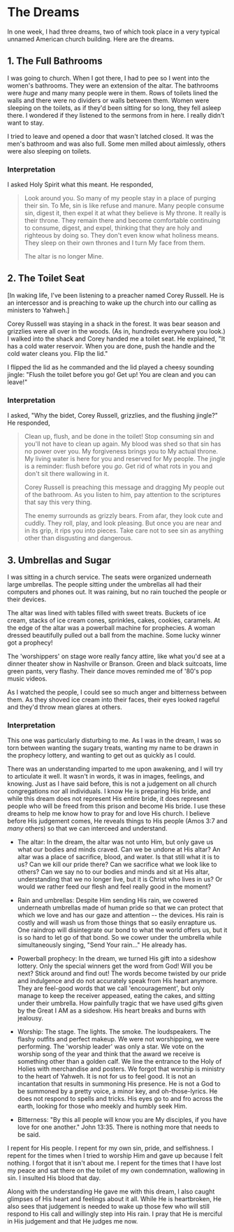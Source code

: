 # The Dreams

In one week, I had three dreams, two of which took place in a very typical unnamed American church building. Here are the dreams.

## 1. The Full Bathrooms
I was going to church. When I got there, I had to pee so I went into the women's bathrooms. They were an extension of the altar. The bathrooms were *huge* and many many people were in them. Rows of toilets lined the walls and there were no dividers or walls between them. Women were sleeping on the toilets, as if they'd been sitting for so long, they fell asleep there. I wondered if they listened to the sermons from in here. I really didn't want to stay.

I tried to leave and opened a door that wasn't latched closed. It was the men's bathroom and was also full. Some men milled about aimlessly, others were also sleeping on toilets.

### Interpretation

I asked Holy Spirit what this meant. He responded,

> Look around you. So many of my people stay in a place of purging their sin. To Me, sin is like refuse and manure. Many people consume sin, digest it, then expel it at what they believe is My throne. It really is their throne. They remain there and become comfortable continuing to consume, digest, and expel, thinking that they are holy and righteous by doing so. They don't even know what holiness means. They sleep on their own thrones and I turn My face from them.
>
> The altar is no longer Mine. 

## 2. The Toilet Seat

[In waking life, I've been listening to a preacher named Corey Russell. He is an intercessor and is preaching to wake up the church into our calling as ministers to Yahweh.]

Corey Russell was staying in a shack in the forest. It was bear season and grizzlies were all over in the woods. (As in, hundreds everywhere you look.) I walked into the shack and Corey handed me a toilet seat. He explained, "It has a cold water reservoir. When you are done, push the handle and the cold water cleans you. Flip the lid."

I flipped the lid as he commanded and the lid played a cheesy sounding jingle: "Flush the toilet before you go! Get up! You are clean and you can leave!"

### Interpretation

I asked, "Why the bidet, Corey Russell, grizzlies, and the flushing jingle?" He responded,

> Clean up, flush, and be done in the toilet! Stop consuming sin and you'll not have to clean up again. My blood was shed so that sin has no power over you. My forgiveness brings you to My actual throne. My living water is here for you and reserved for My people. The jingle is a reminder: flush before you *go*. Get rid of what rots in you and don't sit there wallowing in it.
>
>Corey Russell is preaching this message and dragging My people out of the bathroom. As you listen to him, pay attention to the scriptures that say this very thing. 
>
> The enemy surrounds as grizzly bears. From afar, they look cute and cuddly. They roll, play, and look pleasing. But once you are near and in its grip, it rips you into pieces. Take care not to see sin as anything other than disgusting and dangerous.


## 3. Umbrellas and Sugar

I was sitting in a church service. The seats were organized underneath large umbrellas. The people sitting under the umbrellas all had their computers and phones out. It was raining, but no rain touched the people or their devices.

The altar was lined with tables filled with sweet treats. Buckets of ice cream, stacks of ice cream cones, sprinkles, cakes, cookies, caramels. At the edge of the altar was a powerball machine for prophecies. A woman dressed beautifully pulled out a ball from the machine. Some lucky winner got a prophecy!

The 'worshippers' on stage wore really fancy attire, like what you'd see at a dinner theater show in Nashville or Branson. Green and black suitcoats, lime green pants, very flashy. Their dance moves reminded me of '80's pop music videos.

As I watched the people, I could see so much anger and bitterness between them. As they shoved ice cream into their faces, their eyes looked rageful and they'd throw mean glares at others.

### Interpretation

This one was particularly disturbing to me. As I was in the dream, I was so torn between wanting the sugary treats, wanting my name to be drawn in the prophecy lottery, and wanting to get out as quickly as I could.

There was an understanding imparted to me upon awakening, and I will try to articulate it well. It wasn't in words, it was in images, feelings, and knowing. Just as I have said before, this is not a judgement on all church congregations nor all individuals. I know He is preparing His bride, and while this dream does not represent His entire bride, it does represent people who will be freed from this prison and become His bride. I use these dreams to help me know how to pray for and love His church. I believe before His judgement comes, He reveals things to His people (Amos 3:7 and *many* others) so that we can interceed and understand.

- The altar: In the dream, the altar was not unto Him, but only gave us what our bodies and minds craved. Can we be undone at His altar? An altar was a place of sacrifice, blood, and water. Is that still what it is to us? Can we kill our pride there? Can we sacrifice what we look like to others? Can we say no to our bodies and minds and sit at His altar, understanding that we no longer live, but it is Christ who lives in us? Or would we rather feed our flesh and feel really good in the moment?

- Rain and umbrellas: Despite Him sending His rain, we cowered underneath umbrellas made of human pride so that we can protect that which we love and has our gaze and attention -- the devices. His rain is costly and will wash us from those things that so easily enrapture us. One raindrop will disintegrate our bond to what the world offers us, but it is so hard to let go of that bond. So we cower under the umbrella while simultaneously singing, "Send Your rain..." He already has.

- Powerball prophecy: In the dream, we turned His gift into a sideshow lottery. Only the special winners get the word from God! Will you be next? Stick around and find out!  The words become twisted by our pride and indulgence and do not accurately speak from His heart anymore. They are feel-good words that we call 'encouragement', but only manage to keep the receiver appeased, eating the cakes, and sitting under their umbrella. How painfully tragic that we have used gifts given by the Great I AM as a sideshow. His heart breaks and burns with jealousy.

- Worship: The stage. The lights. The smoke. The loudspeakers. The flashy outfits and perfect makeup. We were not worshipping, we were performing. The 'worship leader' was only a star. We vote on the worship song of the year and think that the award we receive is something other than a golden calf. We line the entrance to the Holy of Holies with merchandise and posters. We forgot that worship is ministry to the heart of Yahweh. It is not for us to feel good. It is not an incantation that results in summoning His presence. He is not a God to be summoned by a pretty voice, a minor key, and oh-those-lyrics. He does not respond to spells and tricks. His eyes go to and fro across the earth, looking for those who meekly and humbly seek Him.

- Bitterness: "By this all people will know you are My disciples, if you have love for one another." John 13:35. There is nothing more that needs to be said.

I repent for His people. I repent for my own sin, pride, and selfishness. I repent for the times when I tried to worship Him and gave up because I felt nothing. I forgot that it isn't about me. I repent for the times that I have lost my peace and sat there on the toilet of my own condemnation, wallowing in sin. I insulted His blood that day. 

Along with the understanding He gave me with this dream, I also caught glimpses of His heart and feelings about it all. While He is heartbroken, He also sees that judgement is needed to wake up those few who will still respond to His call and willingly step into His rain. I pray that He is merciful in His judgement and that He judges me now.  

